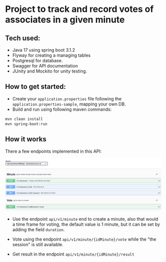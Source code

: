 # Project to track and record votes of associates in a given minute

## Tech used:
* Java 17 using spring boot 3.1.2
* Flyway for creating a managing tables
* Postgresql for database.
* Swagger for API documentation
* JUnity and Mockito for unity testing.

## How to get started:

* Create your `application.properties` file following the `application.properties-sample`, mapping your own DB. 
* Build and run using following maven commands:
````
mvn clean install
mvn spring-boot:run
````

## How it works

There a few endpoints implemented in this API:

![API - Swagger](https://github.com/asreal089/minute-system-back/blob/main/swagger.png?raw=true)

* Use the endpoint `api/v1/minute` end to create a minute, also that would a time frame for voting, the default value is 1 minute, but it can be set by adding the field `duration`.

* Vote using the endpoint `api/v1/minute/{idMinute}/vote` while the "the session" is still available.

* Get result in the endpoint `api/v1/minute/{idMinute}/result`